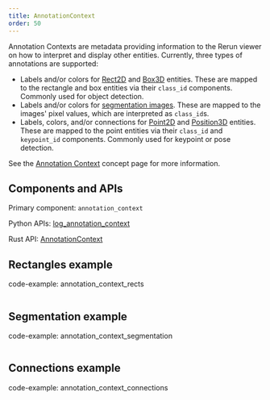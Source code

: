 ```yaml
---
title: AnnotationContext
order: 50
---
```


Annotation Contexts are metadata providing information to the Rerun viewer on how to interpret and display other entities. Currently, three types of annotations are supported:

- Labels and/or colors for [Rect2D](rect2d.md) and [Box3D](box3d.md) entities. These are mapped to the rectangle and box entities via their `class_id` components. Commonly used for object detection.
- Labels and/or colors for [segmentation images](segmentation_image.md). These are mapped to the images' pixel values, which are interpreted as `class_id`s.
- Labels, colors, and/or connections for [Point2D](point2d.md) and [Position3D](point3d.md) entities. These are mapped to the point entities via their `class_id` and `keypoint_id` components. Commonly used for keypoint or pose detection.

See the [Annotation Context](../../concepts/annotation-context.md) concept page for more information.


## Components and APIs
Primary component: `annotation_context`

Python APIs: [log_annotation_context](https://ref.rerun.io/docs/python/latest/common/annotations/#rerun.log_annotation_context)

Rust API: [AnnotationContext](https://docs.rs/rerun/latest/rerun/components/struct.AnnotationContext.html)

## Rectangles example

code-example: annotation_context_rects

<picture>
  <source media="(max-width: 480px)" srcset="https://static.rerun.io/annotation_context_rects/9b446c36011ed30fce7dc6ed03d5fd9557460f70/480w.png">
  <source media="(max-width: 768px)" srcset="https://static.rerun.io/annotation_context_rects/9b446c36011ed30fce7dc6ed03d5fd9557460f70/768w.png">
  <source media="(max-width: 1024px)" srcset="https://static.rerun.io/annotation_context_rects/9b446c36011ed30fce7dc6ed03d5fd9557460f70/1024w.png">
  <source media="(max-width: 1200px)" srcset="https://static.rerun.io/annotation_context_rects/9b446c36011ed30fce7dc6ed03d5fd9557460f70/1200w.png">
  <img src="https://static.rerun.io/annotation_context_rects/9b446c36011ed30fce7dc6ed03d5fd9557460f70/full.png" alt="">
</picture>


## Segmentation example

code-example: annotation_context_segmentation

<picture>
  <source media="(max-width: 480px)" srcset="https://static.rerun.io/annotation_context_segmentation/0e21c0a04e456fec41d16b0deaa12c00cddf2d9b/480w.png">
  <source media="(max-width: 768px)" srcset="https://static.rerun.io/annotation_context_segmentation/0e21c0a04e456fec41d16b0deaa12c00cddf2d9b/768w.png">
  <source media="(max-width: 1024px)" srcset="https://static.rerun.io/annotation_context_segmentation/0e21c0a04e456fec41d16b0deaa12c00cddf2d9b/1024w.png">
  <source media="(max-width: 1200px)" srcset="https://static.rerun.io/annotation_context_segmentation/0e21c0a04e456fec41d16b0deaa12c00cddf2d9b/1200w.png">
  <img src="https://static.rerun.io/annotation_context_segmentation/0e21c0a04e456fec41d16b0deaa12c00cddf2d9b/full.png" alt="">
</picture>


## Connections example

code-example: annotation_context_connections

<picture>
  <source media="(max-width: 480px)" srcset="https://static.rerun.io/annotation_context_connections/4a8422bc154699c5334f574ff01b55c5cd1748e3/480w.png">
  <source media="(max-width: 768px)" srcset="https://static.rerun.io/annotation_context_connections/4a8422bc154699c5334f574ff01b55c5cd1748e3/768w.png">
  <source media="(max-width: 1024px)" srcset="https://static.rerun.io/annotation_context_connections/4a8422bc154699c5334f574ff01b55c5cd1748e3/1024w.png">
  <source media="(max-width: 1200px)" srcset="https://static.rerun.io/annotation_context_connections/4a8422bc154699c5334f574ff01b55c5cd1748e3/1200w.png">
  <img src="https://static.rerun.io/annotation_context_connections/4a8422bc154699c5334f574ff01b55c5cd1748e3/full.png" alt="">
</picture>

